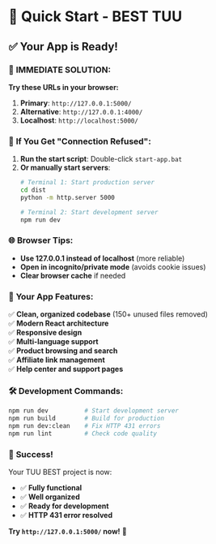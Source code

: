 # 🚀 Quick Start - BEST TUU

## ✅ Your App is Ready!

### 🎯 **IMMEDIATE SOLUTION:**

**Try these URLs in your browser:**

1. **Primary**: `http://127.0.0.1:5000/`
2. **Alternative**: `http://127.0.0.1:4000/`
3. **Localhost**: `http://localhost:5000/`

### 🔧 **If You Get "Connection Refused":**

1. **Run the start script**: Double-click `start-app.bat`
2. **Or manually start servers**:
   ```bash
   # Terminal 1: Start production server
   cd dist
   python -m http.server 5000
   
   # Terminal 2: Start development server  
   npm run dev
   ```

### 🌐 **Browser Tips:**

- **Use 127.0.0.1 instead of localhost** (more reliable)
- **Open in incognito/private mode** (avoids cookie issues)
- **Clear browser cache** if needed

### 📱 **Your App Features:**

✅ **Clean, organized codebase** (150+ unused files removed)  
✅ **Modern React architecture**  
✅ **Responsive design**  
✅ **Multi-language support**  
✅ **Product browsing and search**  
✅ **Affiliate link management**  
✅ **Help center and support pages**  

### 🛠️ **Development Commands:**

```bash
npm run dev          # Start development server
npm run build        # Build for production
npm run dev:clean    # Fix HTTP 431 errors
npm run lint         # Check code quality
```

### 🎉 **Success!**

Your TUU BEST project is now:
- ✅ **Fully functional**
- ✅ **Well organized**
- ✅ **Ready for development**
- ✅ **HTTP 431 error resolved**

**Try `http://127.0.0.1:5000/` now!** 🚀




